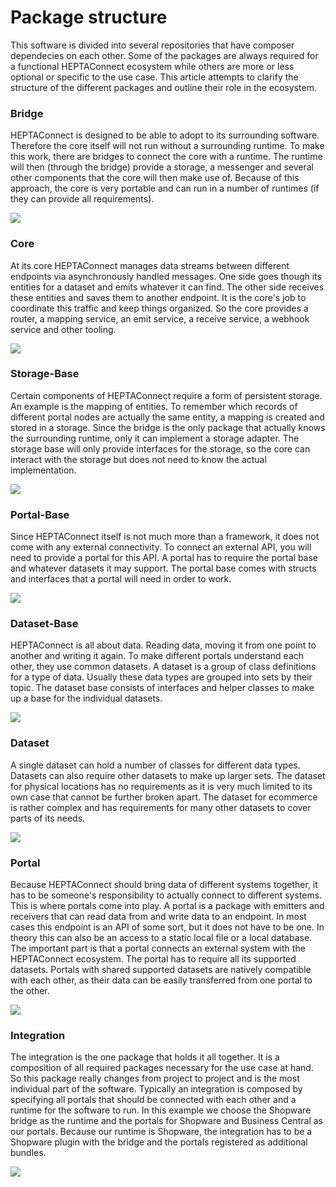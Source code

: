 # Package structure

This software is divided into several repositories that have composer dependecies on each other. Some of the packages are always required for a functional HEPTAConnect ecosystem while others are more or less optional or specific to the use case. This article attempts to clarify the structure of the different packages and outline their role in the ecosystem.

### Bridge

HEPTAConnect is designed to be able to adopt to its surrounding software. Therefore the core itself will not run without a surrounding runtime. To make this work, there are bridges to connect the core with a runtime. The runtime will then (through the bridge) provide a storage, a messenger and several other components that the core will then make use of. Because of this approach, the core is very portable and can run in a number of runtimes (if they can provide all requirements).

<!--
```
@startuml packageStructureBridgeShopwarePlatform
!include style.puml
rectangle "Bridge-ShopwarePlatform" as BSP #007aff
@enduml
```
-->
![](packageStructureBridgeShopwarePlatform.svg)

### Core

At its core HEPTAConnect manages data streams between different endpoints via asynchronously handled messages. One side goes though its entities for a dataset and emits whatever it can find. The other side receives these entities and saves them to another endpoint. It is the core's job to coordinate this traffic and keep things organized. So the core provides a router, a mapping service, an emit service, a receive service, a webhook service and other tooling.

<!--
```
@startuml packageStructureCore
!include style.puml
rectangle "Bridge-ShopwarePlatform" as BSP
rectangle "Core" as C #007aff
BSP --|> C
@enduml
```
-->
![](packageStructureCore.svg)

### Storage-Base

Certain components of HEPTAConnect require a form of persistent storage. An example is the mapping of entities. To remember which records of different portal nodes are actually the same entity, a mapping is created and stored in a storage. Since the bridge is the only package that actually knows the surrounding runtime, only it can implement a storage adapter. The storage base will only provide interfaces for the storage, so the core can interact with the storage but does not need to know the actual implementation.

<!--
```
@startuml packageStructureStorageBase
!include style.puml
rectangle "Bridge-ShopwarePlatform" as BSP
rectangle "Core" as C
rectangle "Storage-Base" as SB #007aff
C --|> SB
BSP --|> C
BSP --|> SB
@enduml
```
-->
![](packageStructureStorageBase.svg)

### Portal-Base

Since HEPTAConnect itself is not much more than a framework, it does not come with any external connectivity. To connect an external API, you will need to provide a portal for this API. A portal has to require the portal base and whatever datasets it may support. The portal base comes with structs and interfaces that a portal will need in order to work.

<!--
```
@startuml packageStructurePortalBase
!include style.puml
rectangle "Bridge-ShopwarePlatform" as BSP
rectangle "Core" as C
rectangle "Portal-Base" as PB #007aff
rectangle "Storage-Base" as SB
C --|> SB
C --|> PB
SB --|> PB
BSP ---|> C
BSP ---|> SB
@enduml
```
-->
![](packageStructurePortalBase.svg)

### Dataset-Base

HEPTAConnect is all about data. Reading data, moving it from one point to another and writing it again. To make different portals understand each other, they use common datasets. A dataset is a group of class definitions for a type of data. Usually these data types are grouped into sets by their topic. The dataset base consists of interfaces and helper classes to make up a base for the individual datasets.

<!--
```
@startuml packageStructureDatasetBase
!include style.puml
rectangle "Bridge-ShopwarePlatform" as BSP
rectangle "Core" as C
rectangle "Dataset-Base" as DB #007aff
rectangle "Portal-Base" as PB
rectangle "Storage-Base" as SB
C --|> SB
C --|> PB
C --|> DB
SB --|> DB
SB --|> PB
PB --|> DB
BSP ---|> C
BSP ---|> SB
@enduml
```
-->
![](packageStructureDatasetBase.svg)

### Dataset

A single dataset can hold a number of classes for different data types. Datasets can also require other datasets to make up larger sets. The dataset for physical locations has no requirements as it is very much limited to its own case that cannot be further broken apart. The dataset for ecommerce is rather complex and has requirements for many other datasets to cover parts of its needs.

<!--
```
@startuml packageStructureDatasets
!include style.puml
rectangle "Bridge-ShopwarePlatform" as BSP
rectangle "Core" as C
rectangle "Dataset-Base" as DB
rectangle "Dataset-Ecommerce" as DE #007aff
rectangle "Dataset-PhysicalLocation" as DPL #007aff
rectangle "Dataset-Product" as DP #007aff
rectangle "Dataset-Social" as DS #007aff
rectangle "Portal-Base" as PB
rectangle "Storage-Base" as SB
C --|> SB
C --|> PB
C --|> DB
DE --|> DB
DPL --|> DB
DP --|> DB
DS --|> DB
DS --|> DPL
DP --|> DPL
DE --|> DPL
DE --|> DP
DE --|> DS
SB --|> DB
SB --|> PB
PB --|> DB
BSP ---|> C
BSP ---|> SB
@enduml
```
-->
![](packageStructureDatasets.svg)

### Portal

Because HEPTAConnect should bring data of different systems together, it has to be someone's responsibility to actually connect to different systems. This is where portals come into play. A portal is a package with emitters and receivers that can read data from and write data to an endpoint. In most cases this endpoint is an API of some sort, but it does not have to be one. In theory this can also be an access to a static local file or a local database. The important part is that a portal connects an external system with the HEPTAConnect ecosystem. The portal has to require all its supported datasets. Portals with shared supported datasets are natively compatible with each other, as their data can be easily transferred from one portal to the other.

<!--
```
@startuml packageStructurePortals
!include style.puml
rectangle "Bridge-ShopwarePlatform" as BSP
rectangle "Core" as C
rectangle "Dataset-Base" as DB
rectangle "Dataset-Ecommerce" as DE
rectangle "Dataset-PhysicalLocation" as DPL
rectangle "Dataset-Product" as DP
rectangle "Dataset-Social" as DS
rectangle "Portal-Base" as PB
rectangle "Portal-BusinessCentral" as PBC #007aff
rectangle "Portal-ShopwarePlatform" as PSP #007aff
rectangle "Storage-Base" as SB
C --|> SB
C --|> PB
C --|> DB
DE --|> DB
DPL --|> DB
DP --|> DB
DS --|> DB
DS --|> DPL
DP --|> DPL
DE --|> DPL
DE --|> DP
DE --|> DS
SB --|> DB
SB --|> PB
PB --|> DB
PBC --|> PB
PBC --|> DE
PSP --|> PB
PSP --|> DE
BSP ---|> C
BSP ---|> SB
@enduml
```
-->
![](packageStructurePortals.svg)

### Integration

The integration is the one package that holds it all together. It is a composition of all required packages necessary for the use case at hand. So this package really changes from project to project and is the most individual part of the software. Typically an integration is composed by specifying all portals that should be connected with each other and a runtime for the software to run. In this example we choose the Shopware bridge as the runtime and the portals for Shopware and Business Central as our portals. Because our runtime is Shopware, the integration has to be a Shopware plugin with the bridge and the portals registered as additional bundles.

<!--
```
@startuml packageStructureShopwarePlatformBusinessCentralIntegration
!include style.puml
rectangle "Bridge-ShopwarePlatform" as BSP
rectangle "Core" as C
rectangle "Dataset-Base" as DB
rectangle "Dataset-Ecommerce" as DE
rectangle "Dataset-PhysicalLocation" as DPL
rectangle "Dataset-Product" as DP
rectangle "Dataset-Social" as DS
rectangle "Portal-Base" as PB
rectangle "Portal-BusinessCentral" as PBC
rectangle "Portal-ShopwarePlatform" as PSP
rectangle "Storage-Base" as SB
node "Shopware Plugin BC Integration" as SPBBC #007aff
C --|> SB
C --|> PB
C --|> DB
DE --|> DB
DPL --|> DB
DP --|> DB
DS --|> DB
DS --|> DPL
DP --|> DPL
DE --|> DPL
DE --|> DP
DE --|> DS
SB --|> DB
SB --|> PB
PB --|> DB
PBC --|> PB
PBC --|> DE
PSP --|> PB
PSP --|> DE
BSP ---|> C
BSP ---|> SB
SPBBC --0 BSP
SPBBC --0 PSP
SPBBC --0 PBC
@enduml
```
-->
![](packageStructureShopwarePlatformBusinessCentralIntegration.svg)

